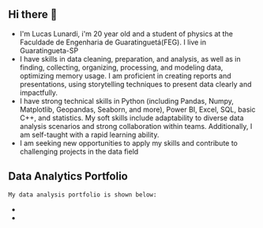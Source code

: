 ## Hi there 👋
- I'm Lucas Lunardi, i'm 20 year old and a student of physics at the Faculdade de Engenharia de Guaratinguetá(FEG). I live in Guaratingueta-SP
- I have skills in data cleaning, preparation, and analysis, as well as in finding, collecting, organizing, processing, and modeling data, optimizing memory usage. I am proficient in creating reports and presentations, using storytelling techniques to present data clearly and impactfully.
- I have strong technical skills in Python (including Pandas, Numpy, Matplotlib, Geopandas, Seaborn, and more), Power BI, Excel, SQL, basic C++, and statistics. My soft skills include adaptability to diverse data analysis scenarios and strong collaboration within teams. Additionally, I am self-taught with a rapid learning ability.
- I am seeking new opportunities to apply my skills and contribute to challenging projects in the data field

## Data Analytics Portfolio
    My data analysis portfolio is shown below:
-
-
<!--
**lureba/lureba** is a ✨ _special_ ✨ repository because its `README.md` (this file) appears on your GitHub profile.

Here are some ideas to get you started:

- 🔭 I’m currently working on ...
- 🌱 I’m currently learning ...
- 👯 I’m looking to collaborate on ...
- 🤔 I’m looking for help with ...
- 💬 Ask me about ...
- 📫 How to reach me: ...
- 😄 Pronouns: ...
- ⚡ Fun fact: ...
-->
